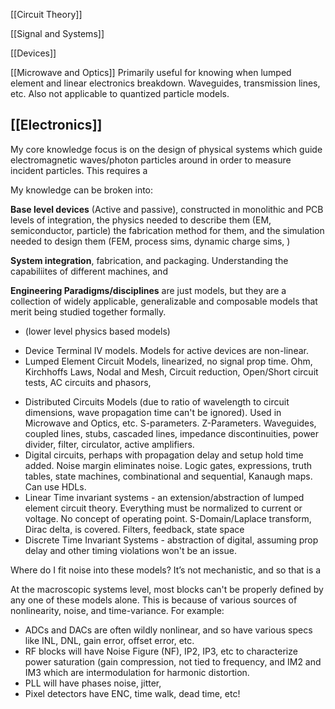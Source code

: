 [[Circuit Theory]]

[[Signal and Systems]]

[[Devices]]

[[Microwave and Optics]] Primarily useful for knowing when lumped element and linear electronics breakdown. Waveguides, transmission lines, etc. Also not applicable to quantized particle models.


## [[Electronics]]
My core knowledge focus is on the design of physical systems which guide electromagnetic waves/photon particles around in order to measure incident particles. This requires a 

My knowledge can be broken into:

**Base level devices** (Active and passive), constructed in monolithic and PCB levels of integration, the physics needed to describe them (EM, semiconductor, particle) the fabrication method for them, and the simulation needed to design them (FEM, process sims, dynamic charge sims, )

**System integration**, fabrication, and packaging. Understanding the capabiliites of different machines, and  

**Engineering Paradigms/disciplines** are just models, but they are a collection of widely applicable, generalizable and composable models that merit being studied together formally.

- (lower level physics based models)
* Device Terminal IV models. Models for active devices are non-linear.
* Lumped Element Circuit Models, linearized, no signal prop time. Ohm, Kirchhoffs Laws, Nodal and Mesh, Circuit reduction, Open/Short circuit tests, AC circuits and phasors, 
- Distributed Circuits Models (due to ratio of wavelength to circuit dimensions, wave propagation time can't be ignored). Used in Microwave and Optics, etc. S-parameters. Z-Parameters. Waveguides, coupled lines, stubs, cascaded lines, impedance discontinuities, power divider, filter, circulator, active amplifiers.
- Digital circuits, perhaps with propagation delay and setup hold time added. Noise margin eliminates noise. Logic gates, expressions, truth tables, state machines, combinational and sequential, Kanaugh maps. Can use HDLs.
- Linear Time invariant systems - an extension/abstraction of lumped element circuit theory. Everything must be normalized to current or voltage. No concept of operating point. S-Domain/Laplace transform, Dirac delta, is covered. Filters, feedback, state space
- Discrete Time Invariant Systems - abstraction of digital, assuming prop delay and other timing violations won't be an issue.


Where do I fit noise into these models? It’s not mechanistic, and so that is a

At the macroscopic systems level, most blocks can't be properly defined by any one of these models alone. This is because of various sources of nonlinearity, noise, and time-variance. For example:

- ADCs and DACs are often wildly nonlinear, and so have various specs like INL, DNL, gain error, offset error, etc.
- RF blocks will have Noise Figure (NF), IP2, IP3, etc to characterize power saturation (gain compression, not tied to frequency, and IM2 and IM3 which are intermodulation for harmonic distortion.
- PLL will have phases noise, jitter, 
- Pixel detectors have ENC, time walk, dead time, etc!